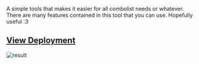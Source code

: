 A simple tools that makes it easier for all combolist needs or whatever. There are many features 
contained in this tool that you can use. Hopefully useful :3

## [View Deployment](https://permenkojek.github.io/combo-tools/)

![result](https://github.com/permenkojek/combo-tools/assets/148575923/19c8ff3e-cd96-4dea-b085-25ac5456e2c9)
